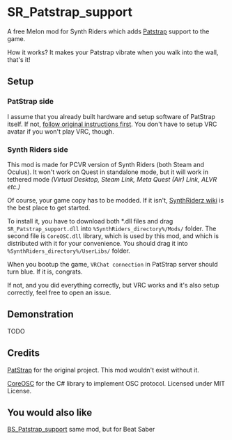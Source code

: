 # SR_Patstrap_support
A free Melon mod for Synth Riders which adds [Patstrap](https://github.com/danielfvm/Patstrap) support to the game.

How it works? It makes your Patstrap vibrate when you walk into the wall, that's it!

## Setup

### PatStrap side
I assume that you already built hardware and setup software of PatStrap itself. If not, [follow original instructions first](https://github.com/danielfvm/Patstrap?tab=readme-ov-file#hardware). You don't have to setup VRC avatar if you won't play VRC, though.

### Synth Riders side
This mod is made for PCVR version of Synth Riders (both Steam and Oculus). It won't work on Quest in standalone mode, but it will work in tethered mode *(Virtual Desktop, Steam Link, Meta Quest (Air) Link, ALVR etc.)*

Of course, your game copy has to be modded. If it isn't, [SynthRiderz wiki](https://wiki.synthriderz.com/en/guides/installing-mods) is the best place to get started.

To install it, you have to download both *.dll files and drag `SR_Patstrap_support.dll` into `%SynthRiders_directory%/Mods/` folder. The second file is `CoreOSC.dll` library, which is used by this mod, and which is distributed with it for your convenience. You should drag it into `%SynthRiders_directory%/UserLibs/` folder.

When you bootup the game, `VRChat connection` in PatStrap server should turn blue. If it is, congrats.

If not, and you did everything correctly, but VRC works and it's also setup correctly, feel free to open an issue.

## Demonstration

TODO

## Credits

[PatStrap](https://github.com/danielfvm/Patstrap) for the original project. This mod wouldn't exist without it.

[CoreOSC](https://github.com/dastevens/CoreOSC) for the C# library to implement OSC protocol. Licensed under MIT License.

## You would also like

[BS_Patstrap_support](https://github.com/tapafon/BS_Patstrap_support) same mod, but for Beat Saber
